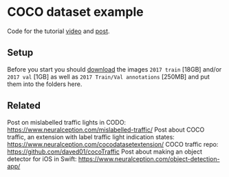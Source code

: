 # COCO dataset example
Code for the tutorial [video]() and [post](https://www.neuralception.com/cocodatasetapi/).


## Setup
Before you start you should [download](https://cocodataset.org/#download) the images `2017 train` [18GB] and/or `2017 val` [1GB] as well as `2017 Train/Val annotations` [250MB] and put them into the folders here.


## Related
Post on mislabelled traffic lights in CODO: https://www.neuralception.com/mislabelled-traffic/
Post about COCO traffic, an extension with label traffic light indication states: https://www.neuralception.com/cocodatasetextension/
COCO traffic repo: https://github.com/daved01/cocoTraffic
Post about making an object detector for iOS in Swift: https://www.neuralception.com/object-detection-app/
